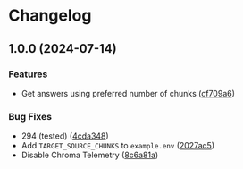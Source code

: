 # Changelog

## 1.0.0 (2024-07-14)


### Features

* Get answers using preferred number of chunks ([cf709a6](https://github.com/dpedwards/privateGPT/commit/cf709a6b7a951fc333ef5a089b24179ca660469b))


### Bug Fixes

* 294 (tested) ([4cda348](https://github.com/dpedwards/privateGPT/commit/4cda348cf87f56ff237e376b03732b1b47a99215))
* Add `TARGET_SOURCE_CHUNKS` to `example.env` ([2027ac5](https://github.com/dpedwards/privateGPT/commit/2027ac563b6606199563632191b65f5105af8ebe))
* Disable Chroma Telemetry ([8c6a81a](https://github.com/dpedwards/privateGPT/commit/8c6a81a07fc9c800d53f62a33f5ae3b5247a22a6))
